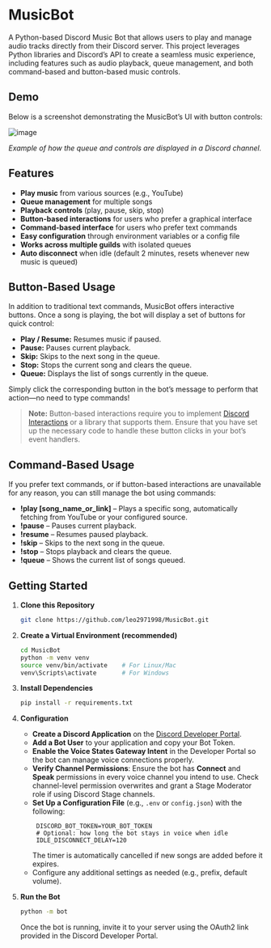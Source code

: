 # MusicBot

A Python-based Discord Music Bot that allows users to play and manage audio tracks directly from their Discord server. This project leverages Python libraries and Discord’s API to create a seamless music experience, including features such as audio playback, queue management, and both command-based and button-based music controls.

## Demo

Below is a screenshot demonstrating the MusicBot’s UI with button controls:

![image](https://github.com/user-attachments/assets/c7b26006-290a-4408-ba8c-47a70db00c96)

*Example of how the queue and controls are displayed in a Discord channel.*

## Features

- **Play music** from various sources (e.g., YouTube)
- **Queue management** for multiple songs
- **Playback controls** (play, pause, skip, stop)
- **Button-based interactions** for users who prefer a graphical interface
- **Command-based interface** for users who prefer text commands
- **Easy configuration** through environment variables or a config file
- **Works across multiple guilds** with isolated queues
- **Auto disconnect** when idle (default 2 minutes, resets whenever new music is queued)

## Button-Based Usage

In addition to traditional text commands, MusicBot offers interactive buttons. Once a song is playing, the bot will display a set of buttons for quick control:

- **Play / Resume:** Resumes music if paused.  
- **Pause:** Pauses current playback.  
- **Skip:** Skips to the next song in the queue.  
- **Stop:** Stops the current song and clears the queue.  
- **Queue:** Displays the list of songs currently in the queue.  

Simply click the corresponding button in the bot’s message to perform that action—no need to type commands!

> **Note:** Button-based interactions require you to implement [Discord Interactions](https://discord.com/developers/docs/interactions) or a library that supports them. Ensure that you have set up the necessary code to handle these button clicks in your bot’s event handlers.

## Command-Based Usage

If you prefer text commands, or if button-based interactions are unavailable for any reason, you can still manage the bot using commands:

- **!play [song_name_or_link]** – Plays a specific song, automatically fetching from YouTube or your configured source.  
- **!pause** – Pauses current playback.  
- **!resume** – Resumes paused playback.  
- **!skip** – Skips to the next song in the queue.  
- **!stop** – Stops playback and clears the queue.  
- **!queue** – Shows the current list of songs queued.  

## Getting Started

1. **Clone this Repository**  
   ```bash
   git clone https://github.com/leo2971998/MusicBot.git
   ```

2. **Create a Virtual Environment (recommended)**  
   ```bash
   cd MusicBot
   python -m venv venv
   source venv/bin/activate    # For Linux/Mac
   venv\Scripts\activate       # For Windows
   ```

3. **Install Dependencies**  
   ```bash
   pip install -r requirements.txt
   ```

4. **Configuration**  
   - **Create a Discord Application** on the [Discord Developer Portal](https://discord.com/developers/applications).  
   - **Add a Bot User** to your application and copy your Bot Token.
   - **Enable the Voice States Gateway Intent** in the Developer Portal so the bot can manage voice connections properly.
   - **Verify Channel Permissions**:
     Ensure the bot has **Connect** and **Speak** permissions in every voice channel you intend to use. Check channel-level permission overwrites and grant a Stage Moderator role if using Discord Stage channels.
   - **Set Up a Configuration File** (e.g., `.env` or `config.json`) with the following:
     ```env
      DISCORD_BOT_TOKEN=YOUR_BOT_TOKEN
      # Optional: how long the bot stays in voice when idle
      IDLE_DISCONNECT_DELAY=120
      ```
      The timer is automatically cancelled if new songs are added before it expires.
    - Configure any additional settings as needed (e.g., prefix, default volume).

5. **Run the Bot**
   ```bash
   python -m bot
   ```

   Once the bot is running, invite it to your server using the OAuth2 link provided in the Discord Developer Portal.
